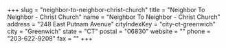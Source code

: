 +++
slug = "neighbor-to-neighbor-christ-church"
title = "Neighbor To Neighbor - Christ Church"
name = "Neighbor To Neighbor - Christ Church"
address = "248 East Putnam Avenue"
cityIndexKey = "city-ct-greenwich"
city = "Greenwich"
state = "CT"
postal = "06830"
website = ""
phone = "203-622-9208"
fax = ""
+++
